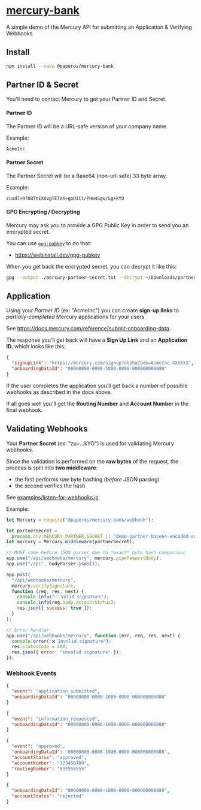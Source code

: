# [mercury-bank](https://github.com/paperos-labs/mercury-bank.js)

A simple demo of the Mercury API for submitting an Application &amp; Verifying
Webhooks

## Install

```sh
npm install --save @paperos/mercury-bank
```

## Partner ID & Secret

You'll need to contact Mercury to get your Partner ID and Secret.

#### Partner ID

The Partner ID will be a URL-safe version of your company name.

Example:

```txt
AcmeInc
```

#### Partner Secret

The Partner Secret will be a Base64 (non-url-safe) 33 byte array.

Example:

```txt
zuud7+978BTnEXQvgTETaX+goDIii/PHu4Sgw/Sg+kYO
```

#### GPG Encrypting / Decrypting

Mercury may ask you to provide a GPG Public Key in order to send you an
encrypted secret.

You can use [`gpg-pubkey`](https://webinstall.dev/gpg-pubkey) to do that:

- https://webinstall.dev/gpg-pubkey

When you get back the encrypted secret, you can decrypt it like this:

```sh
gpg --output ./mercury-partner-secret.txt --decrypt ~/Downloads/partner-secret.enc
```

## Application

Using your _Partner ID_ (ex: "AcmeInc") you can create **sign-up links** to
_partially-completed_ Mercury applications for your users.

See <https://docs.mercury.com/reference/submit-onboarding-data>.

The response you'll get back will have a **Sign Up Link** and an **Application
ID**, which looks like this:

```json
{
  "signupLink": "https://mercury.com/signup?alphaCode=AcmeInc-XXXXXX",
  "onboardingDataId": "00000000-0000-1000-0000-000000000000"
}
```

If the user completes the application you'll get back a number of possible
webhooks as described in the docs above.

If all goes well you'll get the **Routing Number** and **Account Number** in the
final webhook.

## Validating Webhooks

Your **Partner Secret** (ex: "zu+...kYO") is used for validating Mercury
webhooks.

Since the validation is performed on the **raw bytes** of the request, the
process is split into **two middleware**:

- the first performs _raw_ byte hashing (_before_ JSON parsing)
- the second verifies the hash

See [examples/listen-for-webhooks.js](/examples/listen-for-webhooks.js).

Example:

```js
let Mercury = require("@paperos/mercury-bank/webhook");

let partnerSecret =
  process.env.MERCURY_PARTNER_SECRET || "demo-partner-base64-encoded-secret";
let mercury = Mercury.middleware(partnerSecret);

// MUST come before JSON parser due to *exact* byte hash comparison
app.use("/api/webhooks/mercury", mercury.pipeRequestBody);
app.use("/api", bodyParser.json());

app.post(
  "/api/webhooks/mercury",
  mercury.verifySignature,
  function (req, res, next) {
    console.info("✅ Valid signature");
    console.info(req.body.accountStatus);
    res.json({ success: true });
  }
);

// Error handler
app.use("/api/webhooks/mercury", function (err, req, res, next) {
  console.error("❌ Invalid signature");
  res.statusCode = 400;
  res.json({ error: "invalid signature" });
});
```

### Webhook Events

```json
{
  "event": "application_submitted",
  "onboardingDataId": "00000000-0000-1000-0000-000000000000"
}
```

```json
{
  "event": "information_requested",
  "onboardingDataId": "00000000-0000-1000-0000-000000000000"
}
```

```json
{
  "event": "approved",
  "onboardingDataId": "00000000-0000-1000-0000-000000000000",
  "accountStatus": "approved",
  "accountNumber": "123456789",
  "routingNumber": "555555555"
}
```

```json
{
  "onboardingDataId": "00000000-0000-1000-0000-000000000000",
  "accountStatus": "rejected"
}
```

